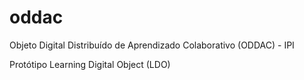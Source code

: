 # oddac
Objeto Digital Distribuído de Aprendizado Colaborativo (ODDAC) - IPI

Protótipo Learning Digital Object (LDO)
